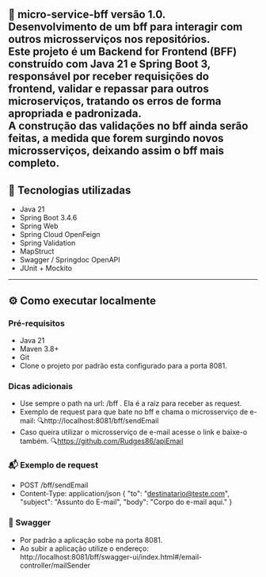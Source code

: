 🧩 micro-service-bff versão 1.0.  
Desenvolvimento de um bff para interagir com outros microsserviços nos repositórios.  
Este projeto é um **Backend for Frontend (BFF)** construído com **Java 21 e Spring Boot 3**, responsável por receber requisições do frontend, validar e repassar  para outros microserviços, tratando os erros de forma apropriada e padronizada.  
A construção das validações no bff ainda serão feitas, a medida que forem surgindo novos microsserviços, deixando assim o bff mais completo.  
---

## 🚀 Tecnologias utilizadas

- Java 21
- Spring Boot 3.4.6
- Spring Web
- Spring Cloud OpenFeign
- Spring Validation
- MapStruct
- Swagger / Springdoc OpenAPI
- JUnit + Mockito
---

## ⚙️ Como executar localmente
### Pré-requisitos
- Java 21
- Maven 3.8+
- Git
- Clone o projeto por padrão esta configurado para a porta 8081.
### Dicas adicionais
- Use sempre o path na url: /bff . Ela é a raiz para receber as request.
- Exemplo de request para que bate no bff e chama o microsserviço de e-mail: 🔍http://localhost:8081/bff/sendEmail
- Caso queira utilizar o microsserviço de e-mail acesse o link e baixe-o também. 🔍https://github.com/Rudges86/apiEmail

### 📬 Exemplo de request
  - POST /bff/sendEmail
  - Content-Type: application/json
    {
      "to": "destinatario@teste.com",
      "subject": "Assunto do E-mail",
      "body": "Corpo do e-mail aqui."
    }
### 🧭 Swagger
- Por padrão a aplicação sobe na porta 8081.
- Ao subir a aplicação utilize o endereço: http://localhost:8081/bff/swagger-ui/index.html#/email-controller/mailSender

  


